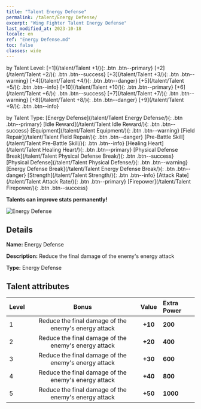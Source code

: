 ```yaml
---
title: "Talent Energy Defense"
permalink: /talent/Energy Defense/
excerpt: "Wing Fighter Talent Energy Defense"
last_modified_at: 2023-10-18
locale: en
ref: "Energy Defense.md"
toc: false
classes: wide
---
```




  by Talent Level:  [+1](/talent/Talent +1/){: .btn .btn--primary}   [+2](/talent/Talent +2/){: .btn .btn--success}   [+3](/talent/Talent +3/){: .btn .btn--warning}   [+4](/talent/Talent +4/){: .btn .btn--danger}   [+5](/talent/Talent +5/){: .btn .btn--info}   [+10](/talent/Talent +10/){: .btn .btn--primary}   [+6](/talent/Talent +6/){: .btn .btn--success}   [+7](/talent/Talent +7/){: .btn .btn--warning}   [+8](/talent/Talent +8/){: .btn .btn--danger}   [+9](/talent/Talent +9/){: .btn .btn--info} 

  by Talent Type:  [Energy Defense](/talent/Talent Energy Defense/){: .btn .btn--primary}   [Idle Reward](/talent/Talent Idle Reward/){: .btn .btn--success}   [Equipment](/talent/Talent Equipment/){: .btn .btn--warning}   [Field Repair](/talent/Talent Field Repair/){: .btn .btn--danger}   [Pre-Battle Skill](/talent/Talent Pre-Battle Skill/){: .btn .btn--info}   [Healing Heart](/talent/Talent Healing Heart/){: .btn .btn--primary}   [Physical Defense Break](/talent/Talent Physical Defense Break/){: .btn .btn--success}   [Physical Defense](/talent/Talent Physical Defense/){: .btn .btn--warning}   [Energy Defense Break](/talent/Talent Energy Defense Break/){: .btn .btn--danger}   [Strength](/talent/Talent Strength/){: .btn .btn--info}   [Attack Rate](/talent/Talent Attack Rate/){: .btn .btn--primary}   [Firepower](/talent/Talent Firepower/){: .btn .btn--success} 

  **Talents can improve stats permanently!**

 ![Energy Defense](/images/talent/Talent_12.png)

## Details

 **Name:** Energy Defense 

 **Description:** Reduce the final damage of the enemy's energy attack 

 **Type:** Energy Defense 

## Talent attributes

  |  Level |     Bonus     |   Value   | Extra Power |
  |:-------|:-------------:|:---------:|:---------|
  | 1  | Reduce the final damage of the enemy's energy attack  | **+10**  | **200** |
  | 2  | Reduce the final damage of the enemy's energy attack  | **+20**  | **400** |
  | 3  | Reduce the final damage of the enemy's energy attack  | **+30**  | **600** |
  | 4  | Reduce the final damage of the enemy's energy attack  | **+40**  | **800** |
  | 5  | Reduce the final damage of the enemy's energy attack  | **+50**  | **1000** |

